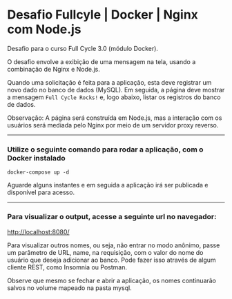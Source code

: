 # Desafio Fullcyle | Docker | Nginx com Node.js

Desafio para o curso Full Cycle 3.0 (módulo Docker).

O desafio envolve a exibição de uma mensagem na tela, usando a combinação de Nginx e Node.js.

Quando uma solicitação é feita para a aplicação, esta deve registrar um novo dado no banco de dados (MySQL). Em seguida, a página deve mostrar a mensagem ```Full Cycle Rocks!``` e, logo abaixo, listar os registros do banco de dados.

Observação: A página será construída em Node.js, mas a interação com os usuários será mediada pelo Nginx por meio de um servidor proxy reverso.

---

### Utilize o seguinte comando para rodar a aplicação, com o Docker instalado

```
docker-compose up -d 
```

Aguarde alguns instantes e em seguida a aplicação irá ser publicada e disponível para acesso.

---

### Para visualizar o output, acesse a seguinte url no navegador:

[http://localhost:8080/](http://localhost:8080/)

Para visualizar outros nomes, ou seja, não entrar no modo anônimo, passe um parâmetro de URL, name, na requisição, com o valor do nome do usuário que deseja adicionar ao banco. Pode fazer isso através de algum cliente REST, como Insomnia ou Postman.

Observe que mesmo se fechar e abrir a aplicação, os nomes continuarão salvos no volume mapeado na pasta mysql.